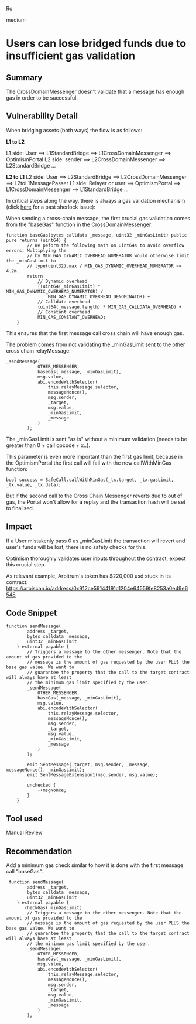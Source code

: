 Ro

medium

# Users can lose bridged funds due to insufficient gas validation

## Summary
The CrossDomainMessenger doesn't validate that a message has enough gas in order to be successful.

## Vulnerability Detail
When bridging assets (both ways) the flow is as follows: 

**L1 to L2**

L1 side: User ==> L1StandardBridge ==> L1CrossDomainMessenger ==> OptimismPortal
L2 side: sender ==> L2CrossDomainMessenger ==> L2StandardBridge ...


**L2 to L1**
L2 side: User ==> L2StandardBridge ==> L2CrossDomainMessenger ==> L2toL1MessagePasser
L1 side:  Relayer or user ==> OptimismPortal ==> L1CrossDomainMessenger ==> L1StandardBridge ... 

In critical steps along the way, there is always a gas validation mechanism (click [here](https://github.com/sherlock-audit/2023-01-optimism-judging/issues/71) for a past sherlock issue):

When sending a cross-chain message, the first crucial gas validation comes from the "baseGas" function in the CrossDomainMessenger:

```solidity
function baseGas(bytes calldata _message, uint32 _minGasLimit) public pure returns (uint64) {
        // We peform the following math on uint64s to avoid overflow errors. Multiplying the
        // by MIN_GAS_DYNAMIC_OVERHEAD_NUMERATOR would otherwise limit the _minGasLimit to
        // type(uint32).max / MIN_GAS_DYNAMIC_OVERHEAD_NUMERATOR ~= 4.2m.
        return
            // Dynamic overhead
            ((uint64(_minGasLimit) * MIN_GAS_DYNAMIC_OVERHEAD_NUMERATOR) /
                MIN_GAS_DYNAMIC_OVERHEAD_DENOMINATOR) +
            // Calldata overhead
            (uint64(_message.length) * MIN_GAS_CALLDATA_OVERHEAD) +
            // Constant overhead
            MIN_GAS_CONSTANT_OVERHEAD;
    }
```

This ensures that the first message call cross chain will have enough gas. 

The problem comes from not validating the _minGasLimit sent to the other cross chain relayMessage: 

```solidity
_sendMessage(
            OTHER_MESSENGER,
            baseGas(_message, _minGasLimit),
            msg.value,
            abi.encodeWithSelector(
                this.relayMessage.selector,
                messageNonce(),
                msg.sender,
                _target,
                msg.value,
                _minGasLimit,
                _message
            )
        );
```

The _minGasLimit is sent "as is" without a minimum validation (needs to be greater than 0 + call opcode + x..). 

This parameter is even more important than the first gas limit, because in the OptimismPortal the first call will fail with the new callWithMinGas function: 

```solidity
bool success = SafeCall.callWithMinGas(_tx.target, _tx.gasLimit, _tx.value, _tx.data);
```

But if the second call to the Cross Chain Messenger reverts due to out of gas, the Portal won't allow for a replay and the transaction hash will be set to finalised. 


## Impact
If a User mistakenly pass 0 as _minGasLimit the transaction will revert and user's funds will be lost, there is no safety checks for this.

Optimism thoroughly validates user inputs throughout the contract, expect this crucial step. 

As relevant example, Arbitrum's token has $220,000 usd stuck in its contract: https://arbiscan.io/address/0x912ce59144191c1204e64559fe8253a0e49e6548 

## Code Snippet
```solidity
function sendMessage(
        address _target,
        bytes calldata _message,
        uint32 _minGasLimit
    ) external payable {
        // Triggers a message to the other messenger. Note that the amount of gas provided to the
        // message is the amount of gas requested by the user PLUS the base gas value. We want to
        // guarantee the property that the call to the target contract will always have at least
        // the minimum gas limit specified by the user.
        _sendMessage(
            OTHER_MESSENGER,
            baseGas(_message, _minGasLimit),
            msg.value,
            abi.encodeWithSelector(
                this.relayMessage.selector,
                messageNonce(),
                msg.sender,
                _target,
                msg.value,
                _minGasLimit,
                _message
            )
        );

        emit SentMessage(_target, msg.sender, _message, messageNonce(), _minGasLimit);
        emit SentMessageExtension1(msg.sender, msg.value);

        unchecked {
            ++msgNonce;
        }
    }
```

## Tool used

Manual Review

## Recommendation
Add a minimum gas check similar to how it is done with the first message call "baseGas".

```solidity
 function sendMessage(
        address _target,
        bytes calldata _message,
        uint32 _minGasLimit
    ) external payable {
       checkGas(_minGasLimit)
        // Triggers a message to the other messenger. Note that the amount of gas provided to the
        // message is the amount of gas requested by the user PLUS the base gas value. We want to
        // guarantee the property that the call to the target contract will always have at least
        // the minimum gas limit specified by the user.
        _sendMessage(
            OTHER_MESSENGER,
            baseGas(_message, _minGasLimit),
            msg.value,
            abi.encodeWithSelector(
                this.relayMessage.selector,
                messageNonce(),
                msg.sender,
                _target,
                msg.value,
                _minGasLimit,
                _message
            )
        );

```
